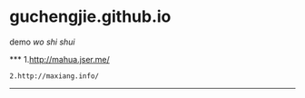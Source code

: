 # guchengjie.github.io
demo
*wo shi shui*

***  1.http://mahua.jser.me/   
 
    2.http://maxiang.info/
***
